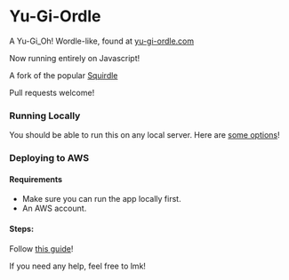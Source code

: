 # Yu-Gi-Ordle

A Yu-Gi_Oh! Wordle-like, found at [yu-gi-ordle.com](http://yu-gi-ordle.com)

Now running entirely on Javascript!

A fork of the popular [Squirdle](https://github.com/Fireblend/squirdle)


Pull requests welcome!
### Running Locally
You should be able to run this on any local server. Here are [some options](https://medium.com/swlh/need-a-local-static-server-here-are-several-options-bbbe77e59a11)!

### Deploying to AWS
#### Requirements
* Make sure you can run the app locally first.
* An AWS account.

#### Steps:
Follow [this guide](https://docs.aws.amazon.com/AmazonS3/latest/userguide/HostingWebsiteOnS3Setup.html)!

If you need any help, feel free to lmk!
